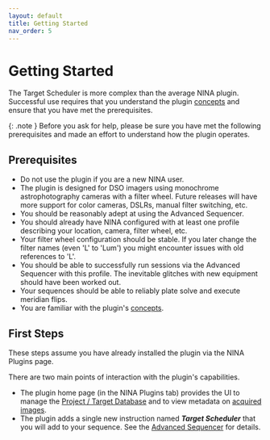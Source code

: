 ```yaml
---
layout: default
title: Getting Started
nav_order: 5
---
```


# Getting Started

The Target Scheduler is more complex than the average NINA plugin.  Successful use requires that you understand the plugin [concepts](concepts.html) and ensure that you have met the prerequisites.

{: .note }
Before you ask for help, please be sure you have met the following prerequisites and made an effort to understand how the plugin operates.

## Prerequisites
* Do not use the plugin if you are a new NINA user.
* The plugin is designed for DSO imagers using monochrome astrophotography cameras with a filter wheel.  Future releases will have more support for color cameras, DSLRs, manual filter switching, etc.
* You should be reasonably adept at using the Advanced Sequencer.
* You should already have NINA configured with at least one profile describing your location, camera, filter wheel, etc.
* Your filter wheel configuration should be stable.  If you later change the filter names (even 'L' to 'Lum') you might encounter issues with old references to 'L'.
* You should be able to successfully run sessions via the Advanced Sequencer with this profile.  The inevitable glitches with new equipment should have been worked out.
* Your sequences should be able to reliably plate solve and execute meridian flips.
* You are familiar with the plugin's [concepts](concepts.html).

## First Steps
These steps assume you have already installed the plugin via the NINA Plugins page.

There are two main points of interaction with the plugin's capabilities.
* The plugin home page (in the NINA Plugins tab) provides the UI to manage the [Project / Target Database](target-management/index.html) and to view metadata on [acquired images](post-acquisition/index.html).
* The plugin adds a single new instruction named **_Target Scheduler_** that you will add to your sequence.  See the [Advanced Sequencer](sequencer/index.html) for details.
